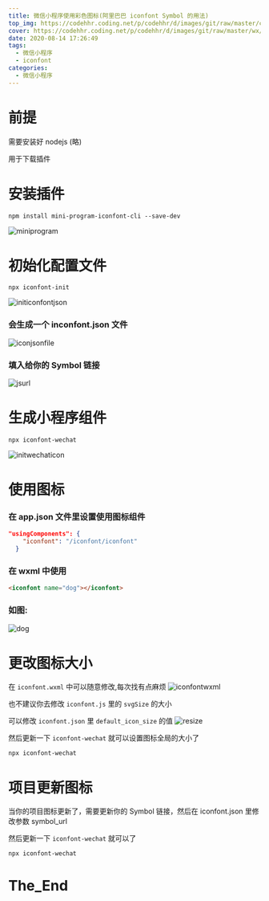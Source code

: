 ```yaml
---
title: 微信小程序使用彩色图标(阿里巴巴 iconfont Symbol 的用法)
top_img: https://codehhr.coding.net/p/codehhr/d/images/git/raw/master/csslayouts/sunrise.jpg
cover: https://codehhr.coding.net/p/codehhr/d/images/git/raw/master/wx/wxminipro.jpg
date: 2020-08-14 17:26:49
tags:
  - 微信小程序
  - iconfont
categories:
  - 微信小程序
---
```


# 前提

需要安装好 nodejs (略)

用于下载插件

# 安装插件

```
npm install mini-program-iconfont-cli --save-dev
```

![miniprogram](https://codehhr.coding.net/p/codehhr/d/images/git/raw/master/wx/miniprogram.png)

# 初始化配置文件

```
npx iconfont-init
```

![initiconfontjson](https://codehhr.coding.net/p/codehhr/d/images/git/raw/master/wx/initiconfontjson.png)

### 会生成一个 inconfont.json 文件

![iconjsonfile](https://codehhr.coding.net/p/codehhr/d/images/git/raw/master/wx/iconjsonfile.png)

### 填入给你的 Symbol 链接

![jsurl](https://codehhr.coding.net/p/codehhr/d/images/git/raw/master/wx/jsurl.png)

# 生成小程序组件

```
npx iconfont-wechat
```

![initwechaticon](https://codehhr.coding.net/p/codehhr/d/images/git/raw/master/wx/initwechaticon.png)

# 使用图标

### 在 app.json 文件里设置使用图标组件

```json
"usingComponents": {
    "iconfont": "/iconfont/iconfont"
  }
```

### 在 wxml 中使用

```html
<iconfont name="dog"></iconfont>
```

### 如图:

![dog](https://codehhr.coding.net/p/codehhr/d/images/git/raw/master/wx/dog.png)

# 更改图标大小

在 `iconfont.wxml` 中可以随意修改,每次找有点麻烦
![iconfontwxml](https://codehhr.coding.net/p/codehhr/d/images/git/raw/master/wx/iconfontwxml.png)

也不建议你去修改 `iconfont.js` 里的 `svgSize` 的大小

可以修改 `iconfont.json` 里 `default_icon_size` 的值
![resize](https://codehhr.coding.net/p/codehhr/d/images/git/raw/master/wx/resize.png)

然后更新一下 `iconfont-wechat` 就可以设置图标全局的大小了

```
npx iconfont-wechat
```

# 项目更新图标

当你的项目图标更新了，需要更新你的 Symbol 链接，然后在 iconfont.json 里修改参数 symbol_url

然后更新一下 `iconfont-wechat` 就可以了

```
npx iconfont-wechat
```

# The_End
